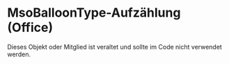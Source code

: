 
# MsoBalloonType-Aufzählung (Office)

Dieses Objekt oder Mitglied ist veraltet und sollte im Code nicht verwendet werden.

